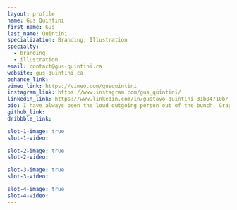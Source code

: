 ```yaml
---
layout: profile
name: Gus Quintini
first_name: Gus
last_name: Quintini
specialization: Branding, Illustration
specialty:
  - branding
  - illustration
email: contact@gus-quintini.ca
website: gus-quintini.ca
behance_link:
vimeo_link: https://vimeo.com/gusquintini
instagram_link: https://www.instagram.com/gus_quintini/
linkedin_link: https://www.linkedin.com/in/gustavo-quintini-31b04710b/
bio: I have always been the loud outgoing person out of the bunch. Graphic Design is a way for me to give my obnoxious energy back to the people.
github_link:
dribbble_link:

slot-1-image: true
slot-1-video:

slot-2-image: true
slot-2-video:

slot-3-image: true
slot-3-video:

slot-4-image: true
slot-4-video:
---
```

